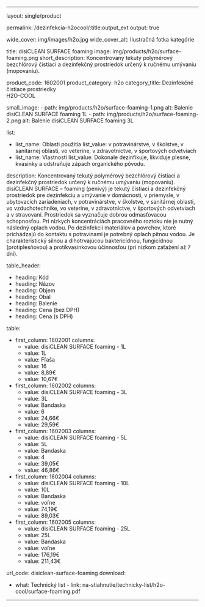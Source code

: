 --- 

layout: single/product

permalink: /dezinfekcia-h2ocool/:title:output_ext
output: true

wide_cover: img/images/h2o.jpg
wide_cover_alt: Ilustračná fotka kategórie

title: disiCLEAN SURFACE foaming
image: img/products/h2o/surface-foaming.png
short_description: Koncentrovaný tekutý polymérový bezchlórový čistiaci a dezinfekčný prostriedok určený k ručnému umývaniu (mopovaniu).

product_code: 1602001
product_category: h2o
category_title: Dezinfekčné čistiace prostriedky <br> H2O-COOL

small_image:
    - path: img/products/h2o/surface-foaming-1.png
      alt: Balenie disiCLEAN SURFACE foaming 1L
    - path: img/products/h2o/surface-foaming-2.png 
      alt: Balenie disiCLEAN SURFACE foaming 3L
 
list: 
  - list_name: Oblasti použitia
    list_value: v potravinárstve, v školstve, v sanitárnej oblasti, vo veterine, v zdravotníctve, v športových odvetviach
  - list_name: Vlastnosti
    list_value:  Dokonale dezinfikuje, likviduje plesne, kvasinky a odstraňuje zápach organického pôvodu.


description: Koncentrovaný tekutý polymérový bezchlórový čistiaci a dezinfekčný prostriedok určený k ručnému umývaniu (mopovaniu). disiCLEAN SURFACE – foaming (penivý) je tekutý čistiaci a dezinfekčný prostriedok pre dezinfekciu a umývanie v domácnosti, v priemysle, v ubytovacích zariadeniach, v potravinárstve, v školstve, v sanitárnej oblasti, vo vzduchotechnike, vo veterine, v zdravotníctve, v športových odvetviach a v stravovaní. Prostriedok sa vyznačuje dobrou odmasťovacou schopnosťou. Pri nízkych koncentráciách pracovného roztoku nie je nutný následný oplach vodou. Po dezinfekcii materiálov a povrchov, ktoré prichádzajú do kontaktu s potravinami je potrebný oplach pitnou vodou. Je charakteristický silnou a dlhotrvajúcou baktericídnou, fungicídnou (protiplesňovou) a protikvasinkovou účinnosťou (pri nízkom zaťažení až 7 dní).


table_header:
  - heading: Kód
  - heading: Názov
  - heading: Objem
  - heading: Obal
  - heading: Balenie
  - heading: Cena (bez DPH)
  - heading: Cena (s DPH)

table:
  - first_column: 1602001 
    columns: 
      - value: disiCLEAN SURFACE foaming - 1L
      - value: 1L
      - value: Fľaša 
      - value: 16 
      - value: 8,89€
      - value: 10,67€
  - first_column: 1602002 
    columns: 
      - value: disiCLEAN SURFACE foaming - 3L
      - value: 3L
      - value: Bandaska 
      - value: 6 
      - value: 24,66€
      - value: 29,59€
  - first_column: 1602003 
    columns: 
      - value: disiCLEAN SURFACE foaming - 5L
      - value: 5L
      - value: Bandaska 
      - value: 4 
      - value: 39,05€
      - value: 46,86€
  - first_column: 1602004 
    columns: 
      - value: disiCLEAN SURFACE foaming - 10L
      - value: 10L
      - value: Bandaska 
      - value: voľne 
      - value: 74,19€
      - value: 89,03€
  - first_column: 1602005 
    columns: 
      - value: disiCLEAN SURFACE foaming - 25L
      - value: 25L
      - value: Bandaska 
      - value: voľne 
      - value: 176,19€
      - value: 211,43€

url_code: disiclean-surface-foaming
download:
  - what: Technický list - 
    link: na-stiahnutie/technicky-list/h2o-cool/surface-foaming.pdf

---